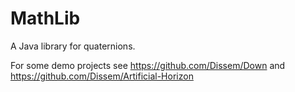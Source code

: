 MathLib
=======

A Java library for quaternions.

For some demo projects see https://github.com/Dissem/Down and https://github.com/Dissem/Artificial-Horizon
